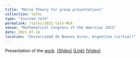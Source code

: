 ```yaml
---
title: "Morse Theory for group presentations"
collection: talks
type: "Invited talk"
permalink: /talks/2021-talk-MCA
venue: "Mathematical Congress of the Americas 2021"
date: 2021-07-16
location: "Universidad de Buenos Aires, Argentina (virtual)"
---
```



Presentation of the [work](https://arxiv.org/abs/1912.00115).
[(Slides)](http://ximenafernandez.github.io/files/MCA_2021.pdf )
[(Link)](https://www.mca2021.org/en/tools/view-abstract?code=2858)
[(Video)](https://www.youtube.com/watch?v=ftWf1-klsOc&t=466s)



